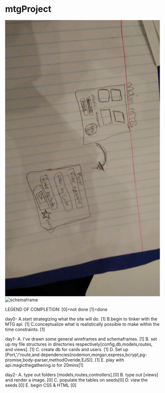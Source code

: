 # mtgProject

![wireframe](wireframePics/wireframe.jpg)
![schemaframe](wireframeschemaframe.jpg)


LEGEND OF COMPLETION: [0]=not done [1]=done

day0-
	A.start strategizing what the site will do. [1]
	B.begin to tinker with the MTG api. [1]
	C.conceptualize what is realistically possible to make within the time constraints. [1]

day1- 
	A. I've drawn some general wireframes and schemaframes. [1]
	B. set up my file structures in directories respectively[config,db,models,routes, and views]. [1]
	C. create db for cards and users. [1]
	D. Set up [Port,'/'route,and dependencies(nodemon,morgan,express,bcrypt,pg-promise,body-parser,methodOveride,EJS)]. [1]
	E. play with api.magicthegathering.io for 20mins[1]

day2-
	A. type out folders [models,routes,controllers].[0]
	B. type out [views] and render a image. [0]
	C. populate the tables on seeds[0]
	D. view the seeds [0]
	E. begin CSS & HTML [0]